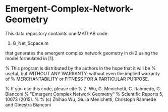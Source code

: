 # Emergent-Complex-Network-Geometry

This data repository containts one MATLAB code

1) G_Net_Scpace.m

that generates the emergent complex network geometry in d=2 using the model
formulated in [1].

% This program is distributed by the authors in the hope that it will be 
% useful, but WITHOUT ANY WARRANTY; without even the implied warranty of
% MERCHANTABILITY or FITNESS FOR A PARTICULAR PURPOSE.

% If you use this code, please cite 
%  Z. Wu, G. Menichetti, C. Rahmede, G. Bianconi
% "Emergent Complex Network Geometry"
%   Scientific Reports 5, 10073 (2015).
%
% (c) Zhihao Wu, Giulia Menichetti, Christoph Rahmede and Ginestra Bianconi
